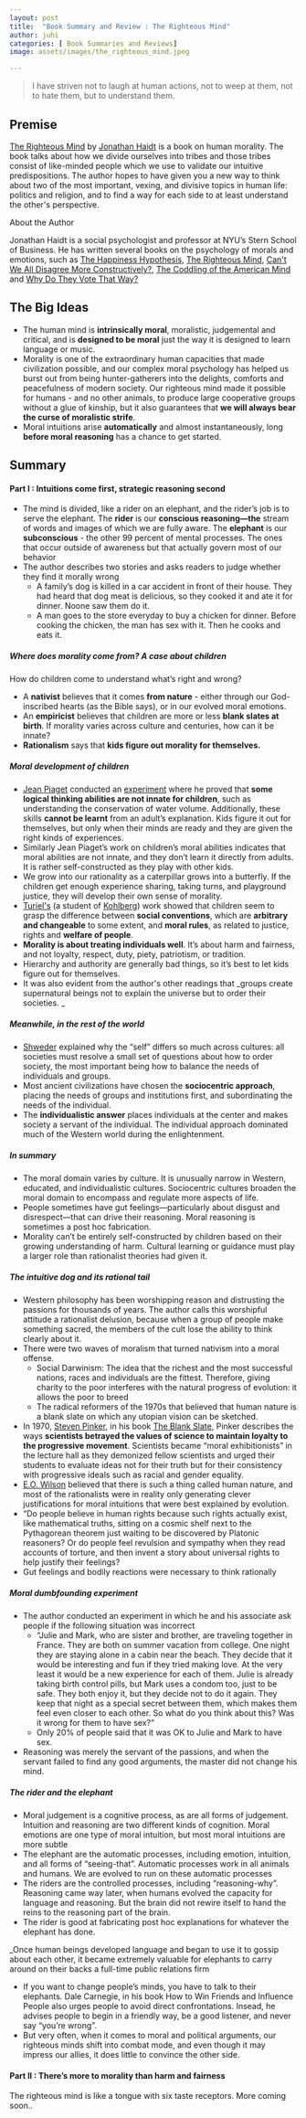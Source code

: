 ```yaml
---
layout: post
title:  "Book Summary and Review : The Righteous Mind"
author: juhi
categories: [ Book Summaries and Reviews]
image: assets/images/the_righteous_mind.jpeg

---
```


>I have striven not to laugh at human actions, not to weep at them, not to hate them, but to understand them.


## Premise

[The Righteous Mind](https://www.amazon.com/Righteous-Mind-Divided-Politics-Religion/dp/0307455777) by [Jonathan Haidt](https://en.wikipedia.org/wiki/Jonathan_Haidt) is a book on human morality. The book talks about how we divide ourselves into tribes and those tribes consist of like-minded people which we use to validate our intuitive predispositions. The author hopes to have given you a new way to think about two of the most important, vexing, and divisive topics in human life: politics and religion, and to find a way for each side to at least understand the other's perspective.

About the Author

Jonathan Haidt is a social psychologist and professor at NYU’s Stern School of Business. He has written several books on the psychology of morals and emotions, such as [The Happiness Hypothesis](https://www.amazon.com/Happiness-Hypothesis-Finding-Modern-Ancient/dp/0465028020), [The Righteous Mind](https://www.amazon.com/Righteous-Mind-Divided-Politics-Religion/dp/0307455777), [Can't We All Disagree More Constructively?](https://www.amazon.com/Cant-All-Disagree-More-Constructively-ebook/dp/B01KS1HLPC), [The Coddling of the American Mind](https://www.amazon.com/Coddling-American-Mind-Intentions-Generation/dp/0735224919) and [Why Do They Vote That Way?](https://www.amazon.com/Why-They-Vote-That-Way-ebook/dp/B07GVQ3KGD)


## The Big Ideas



*   The human mind is **intrinsically moral**, moralistic, judgemental and critical, and is **designed to be moral** just the way it is designed to learn language or  music. 
*   Morality is one of the extraordinary human capacities that made civilization possible, and our complex moral psychology has helped us burst out from being hunter-gatherers into the delights, comforts and peacefulness of modern society. Our righteous mind made it possible for humans - and no other animals, to produce large cooperative groups without a glue of kinship, but it also guarantees that **we will always bear the curse of moralistic strife**.
*   Moral intuitions arise **automatically** and almost instantaneously, long **before moral reasoning** has a chance to get started.


## Summary


#### Part I : Intuitions come first, strategic reasoning second



*   The mind is divided, like a rider on an elephant, and the rider’s job is to serve the elephant. The **rider** is our **conscious reasoning—the** stream of words and images of which we are fully aware. The **elephant** is our **subconscious** - the other 99 percent of mental processes. The ones that occur outside of awareness but that actually govern most of our behavior
*   The author describes two stories and asks readers to judge whether they find it morally wrong
    *   A family’s dog is killed in a car accident in front of their house. They had heard that dog meat is delicious, so they cooked it and ate it for dinner. Noone saw them do it.
    *   A man goes to the store everyday to buy a chicken for dinner. Before cooking the chicken, the man has sex with it. Then he cooks and eats it.


##### Where does morality come from? A case about children

How do children come to understand what’s right and wrong?



*   A **nativist** believes that it comes **from nature** - either through our God-inscribed hearts (as the Bible says), or in our evolved moral emotions.
*   An **empiricist** believes that children are more or less **blank slates at birth**. If morality varies across culture and centuries, how can it be innate?
*   **Rationalism** says that **kids figure out morality for themselves.**


##### Moral development of children



*   [Jean Piaget](https://en.wikipedia.org/wiki/Jean_Piaget) conducted an [experiment](https://en.wikipedia.org/wiki/Conservation_(psychology)) where he proved that **some logical thinking abilities are not innate for children**, such as understanding the conservation of water volume. Additionally, these skills **cannot be learnt** from an adult’s explanation. Kids figure it out for themselves, but only when their minds are ready and they are given the right kinds of experiences.
*   Similarly Jean Piaget’s work on children’s moral abilities indicates that moral abilities are not innate, and they don’t learn it directly from adults. It is rather self-constructed as they play with other kids.
*   We grow into our rationality as a caterpillar grows into a butterfly. If the children get enough experience sharing, taking turns, and playground justice, they will develop their own sense of morality. 
*   [Turiel's](https://en.wikipedia.org/wiki/Elliot_Turiel) (a student of [Kohlberg](https://en.wikipedia.org/wiki/Lawrence_Kohlberg)) work showed that children seem to grasp the difference between **social conventions**, which are **arbitrary and changeable** to some extent, and **moral rules**, as related to justice, rights and **welfare of people**. 
*   **Morality is about treating individuals well**. It’s about harm and fairness, and not loyalty, respect, duty, piety, patriotism, or tradition.
*   Hierarchy and authority are generally bad things, so it’s best to let kids figure out for themselves. 
*   It was also evident from the author's other readings that _groups create supernatural beings not to explain the universe but to order their societies. _


##### Meanwhile, in the rest of the world



*   [Shweder](https://en.wikipedia.org/wiki/Richard_Shweder) explained why the “self” differs so much across cultures: all societies must resolve a small set of questions about how to order society, the most important being how to balance the needs of individuals and groups.
*   Most ancient civilizations have chosen the **sociocentric approach**, placing the needs of groups and institutions first, and subordinating the needs of the individual. 
*   The **individualistic answer** places individuals at the center and makes society a servant of the individual. The individual approach dominated much of the Western world during the enlightenment. 


##### In summary



*   The moral domain varies by culture. It is unusually narrow in Western, educated, and individualistic cultures. Sociocentric cultures broaden the moral domain to encompass and regulate more aspects of life.
*   People sometimes have gut feelings—particularly about disgust and disrespect—that can drive their reasoning. Moral reasoning is sometimes a post hoc fabrication.
*   Morality can’t be entirely self-constructed by children based on their growing understanding of harm. Cultural learning or guidance must play a larger role than rationalist theories had given it.


##### The intuitive dog and its rational tail



*   Western philosophy has been worshipping reason and distrusting the passions for thousands of years. The author calls this worshipful attitude a rationalist delusion, because when a group of people make something sacred, the members of the cult lose the ability to think clearly about it. 
*   There were two waves of moralism that turned nativism into a moral offense. 
    *   Social Darwinism: The idea that the richest and the most successful nations, races and individuals are the fittest. Therefore, giving charity to the poor interferes with the natural progress of evolution: it allows the poor to breed
    *   The radical reformers of the 1970s that believed that human nature is a blank slate on which any utopian vision can be sketched.
*   In 1970, [Steven Pinker](https://stevenpinker.com/), in his book [The Blank Slate](https://www.amazon.com/Blank-Slate-Modern-Denial-Nature/dp/0142003344), Pinker describes the ways **scientists betrayed the values of science to maintain loyalty to the progressive movement**. Scientists became “moral exhibitionists” in the lecture hall as they demonized fellow scientists and urged their students to evaluate ideas not for their truth but for their consistency with progressive ideals such as racial and gender equality. 
*   [E.O. Wilson](https://en.wikipedia.org/wiki/E._O._Wilson) believed that there is such a thing called human nature, and most of the rationalists were in reality only generating clever justifications for moral intuitions that were best explained by evolution. 
*   “Do people believe in human rights because such rights actually exist, like mathematical truths, sitting on a cosmic shelf next to the Pythagorean theorem just waiting to be discovered by Platonic reasoners? Or do people feel revulsion and sympathy when they read accounts of torture, and then invent a story about universal rights to help justify their feelings?
*   Gut feelings and bodily reactions were necessary to think rationally


##### Moral dumbfounding experiment



*   The author conducted an experiment in which he and his associate ask people if the following situation was incorrect
    *   “Julie and Mark, who are sister and brother, are traveling together in France. They are both on summer vacation from college. One night they are staying alone in a cabin near the beach. They decide that it would be interesting and fun if they tried making love. At the very least it would be a new experience for each of them. Julie is already taking birth control pills, but Mark uses a condom too, just to be safe. They both enjoy it, but they decide not to do it again. They keep that night as a special secret between them, which makes them feel even closer to each other. So what do you think about this? Was it wrong for them to have sex?”
    *   Only 20% of people said that it was OK to Julie and Mark to have sex.
*   Reasoning was merely the servant of the passions, and when the servant failed to find any good arguments, the master did not change his mind.


##### The rider and the elephant



*   Moral judgement is a cognitive process, as are all forms of judgement. Intuition and reasoning are two different kinds of cognition. Moral emotions are one type of moral intuition, but most moral intuitions are more subtle
*   The elephant are the automatic processes, including emotion, intuition, and all forms of “seeing-that”. Automatic processes work in all animals and humans. We are evolved to run on these automatic processes
*   The riders are the controlled processes, including “reasoning-why”. Reasoning came way later, when humans evolved the capacity for language and reasoning. But the brain did not rewire itself to hand the reins to the reasoning part of the brain. 
*   The rider is good at fabricating post hoc explanations for whatever the elephant has done. 

_Once human beings developed language and began to use it to gossip about each other, it became extremely valuable for elephants to carry around on their backs a full-time public relations firm



*   If you want to change people’s minds, you have to talk to their elephants. Dale Carnegie, in his book How to Win Friends and Influence People also urges people to avoid direct confrontations. Insead, he advises people to begin in a friendly way, be a good listener, and never say “you’re wrong”. 
*   But very often, when it comes to moral and political arguments, our righteous minds shift into combat mode, and even though it may impress our allies, it does little to convince the other side.


#### Part II : There’s more to morality than harm and fairness

The righteous mind is like a tongue with six taste receptors. More coming soon..

